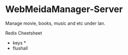 # WebMeidaManager-Server
Manage movie, books, music and etc under lan.

Redis Cheetsheet
- keys *
- flushall

